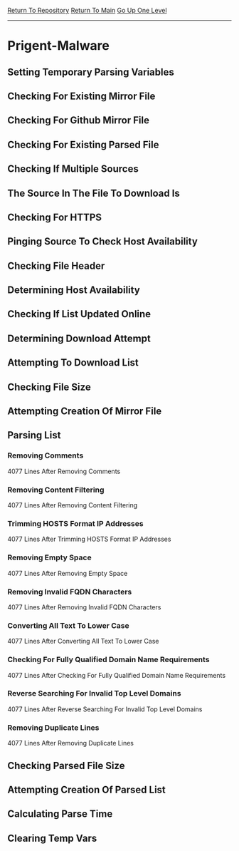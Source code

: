 [Return To Repository](https://github.com/deathbybandaid/piholeparser/)
[Return To Main](https://github.com/deathbybandaid/piholeparser/blob/master/RecentRunLogs/Mainlog.md)
[Go Up One Level](https://github.com/deathbybandaid/piholeparser/blob/master/RecentRunLogs/TopLevelScripts/30-Processing-Blacklists.md)
____________________________________
# Prigent-Malware
## Setting Temporary Parsing Variables
## Checking For Existing Mirror File
## Checking For Github Mirror File
## Checking For Existing Parsed File
## Checking If Multiple Sources
## The Source In The File To Download Is
## Checking For HTTPS
## Pinging Source To Check Host Availability
## Checking File Header
## Determining Host Availability
## Checking If List Updated Online
## Determining Download Attempt
## Attempting To Download List
## Checking File Size
## Attempting Creation Of Mirror File
## Parsing List
### Removing Comments
4077 Lines After Removing Comments
### Removing Content Filtering
4077 Lines After Removing Content Filtering
### Trimming HOSTS Format IP Addresses
4077 Lines After Trimming HOSTS Format IP Addresses
### Removing Empty Space
4077 Lines After Removing Empty Space
### Removing Invalid FQDN Characters
4077 Lines After Removing Invalid FQDN Characters
### Converting All Text To Lower Case
4077 Lines After Converting All Text To Lower Case
### Checking For Fully Qualified Domain Name Requirements
4077 Lines After Checking For Fully Qualified Domain Name Requirements
### Reverse Searching For Invalid Top Level Domains
4077 Lines After Reverse Searching For Invalid Top Level Domains
### Removing Duplicate Lines
4077 Lines After Removing Duplicate Lines
## Checking Parsed File Size
## Attempting Creation Of Parsed List
## Calculating Parse Time
## Clearing Temp Vars
